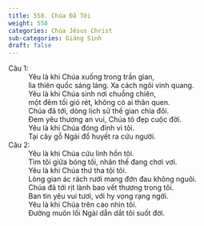 ```yaml
---
title: 558. Chúa Đã Tới
weight: 558
categories: Chúa Jêsus Christ
sub-categories: Giáng Sinh
draft: false
---
```

<dl><dt>Câu 1:</dt><dd data-verse="1">Yêu là khi Chúa xuống trong trần gian, <br/>lìa thiên quốc sáng láng. Xa cách ngôi vinh quang. <br/>Yêu là khi Chúa sinh nơi chuồng chiên, <br/>một đêm tối gió rét, không có ai thân quen. <br/>Chúa đã tới, dòng lịch sử thế gian chia đôi. <br/>Đem yêu thương an vui, Chúa tô đẹp cuộc đời. <br/>Yêu là khi Chúa đóng đinh vì tôi. <br/>Tại cây gỗ Ngài đổ huyết ra cứu người. </dd><dt>Câu 2:</dt><dd data-verse="2">Yêu là khi Chúa cứu linh hồn tôi. <br/>Tìm tôi giữa bóng tối, nhân thế đang chơi vơi. <br/>Yêu là khi Chúa thứ tha tội tôi. <br/>Lòng gian ác rách rưới mang đớn đau không nguôi. <br/>Chúa đã tới rịt lành bao vết thương trong tôi. <br/>Ban tin yêu vui tươi, với hy vọng rạng ngời. <br/>Yêu là khi Chúa trên cao nhìn tôi. <br/>Đường muôn lối Ngài dẫn dắt tôi suốt đời. </dd></dl>